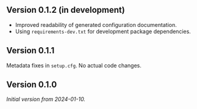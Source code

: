 ## Version 0.1.2 (in development)

* Improved readability of generated configuration documentation.
* Using `requirements-dev.txt` for development package dependencies.

## Version 0.1.1

Metadata fixes in `setup.cfg`. No actual code changes.

## Version 0.1.0

*Initial version from 2024-01-10.*
